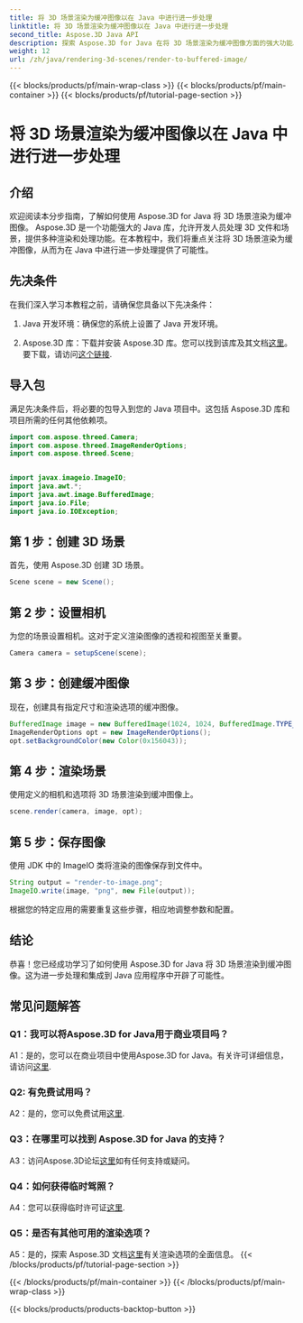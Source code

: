 ```yaml
---
title: 将 3D 场景渲染为缓冲图像以在 Java 中进行进一步处理
linktitle: 将 3D 场景渲染为缓冲图像以在 Java 中进行进一步处理
second_title: Aspose.3D Java API
description: 探索 Aspose.3D for Java 在将 3D 场景渲染为缓冲图像方面的强大功能。包含先决条件、导入包和常见问题解答的分步指南。
weight: 12
url: /zh/java/rendering-3d-scenes/render-to-buffered-image/
---
```


{{< blocks/products/pf/main-wrap-class >}}
{{< blocks/products/pf/main-container >}}
{{< blocks/products/pf/tutorial-page-section >}}

# 将 3D 场景渲染为缓冲图像以在 Java 中进行进一步处理

## 介绍

欢迎阅读本分步指南，了解如何使用 Aspose.3D for Java 将 3D 场景渲染为缓冲图像。 Aspose.3D 是一个功能强大的 Java 库，允许开发人员处理 3D 文件和场景，提供多种渲染和处理功能。在本教程中，我们将重点关注将 3D 场景渲染为缓冲图像，从而为在 Java 中进行进一步处理提供了可能性。

## 先决条件

在我们深入学习本教程之前，请确保您具备以下先决条件：

1. Java 开发环境：确保您的系统上设置了 Java 开发环境。

2.  Aspose.3D 库：下载并安装 Aspose.3D 库。您可以找到该库及其文档[这里](https://reference.aspose.com/3d/java/)。要下载，请访问[这个链接](https://releases.aspose.com/3d/java/).

## 导入包

满足先决条件后，将必要的包导入到您的 Java 项目中。这包括 Aspose.3D 库和项目所需的任何其他依赖项。

```java
import com.aspose.threed.Camera;
import com.aspose.threed.ImageRenderOptions;
import com.aspose.threed.Scene;


import javax.imageio.ImageIO;
import java.awt.*;
import java.awt.image.BufferedImage;
import java.io.File;
import java.io.IOException;
```

## 第 1 步：创建 3D 场景

首先，使用 Aspose.3D 创建 3D 场景。

```java
Scene scene = new Scene();
```

## 第 2 步：设置相机

为您的场景设置相机。这对于定义渲染图像的透视和视图至关重要。

```java
Camera camera = setupScene(scene);
```

## 第 3 步：创建缓冲图像

现在，创建具有指定尺寸和渲染选项的缓冲图像。

```java
BufferedImage image = new BufferedImage(1024, 1024, BufferedImage.TYPE_3BYTE_BGR);
ImageRenderOptions opt = new ImageRenderOptions();
opt.setBackgroundColor(new Color(0x156043));
```

## 第 4 步：渲染场景

使用定义的相机和选项将 3D 场景渲染到缓冲图像上。

```java
scene.render(camera, image, opt);
```

## 第 5 步：保存图像

使用 JDK 中的 ImageIO 类将渲染的图像保存到文件中。

```java
String output = "render-to-image.png";
ImageIO.write(image, "png", new File(output));
```

根据您的特定应用的需要重复这些步骤，相应地调整参数和配置。

## 结论

恭喜！您已经成功学习了如何使用 Aspose.3D for Java 将 3D 场景渲染到缓冲图像。这为进一步处理和集成到 Java 应用程序中开辟了可能性。

## 常见问题解答

### Q1：我可以将Aspose.3D for Java用于商业项目吗？

 A1：是的，您可以在商业项目中使用Aspose.3D for Java。有关许可详细信息，请访问[这里](https://purchase.aspose.com/buy).

### Q2: 有免费试用吗？

A2：是的，您可以免费试用[这里](https://releases.aspose.com/).

### Q3：在哪里可以找到 Aspose.3D for Java 的支持？

A3：访问Aspose.3D论坛[这里](https://forum.aspose.com/c/3d/18)如有任何支持或疑问。

### Q4：如何获得临时驾照？

 A4：您可以获得临时许可证[这里](https://purchase.aspose.com/temporary-license/).

### Q5：是否有其他可用的渲染选项？

 A5：是的，探索 Aspose.3D 文档[这里](https://reference.aspose.com/3d/java/)有关渲染选项的全面信息。
{{< /blocks/products/pf/tutorial-page-section >}}

{{< /blocks/products/pf/main-container >}}
{{< /blocks/products/pf/main-wrap-class >}}

{{< blocks/products/products-backtop-button >}}
